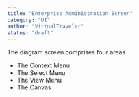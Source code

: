 ```yaml
---
title: "Enterprise Administration Screen"
category: "UI"
author: "VirtualTraveler"
status: "draft"
---
```


The diagram screen comprises four areas 

- The Context Menu 
- The Select Menu 
- The View Menu 
- The Canvas
